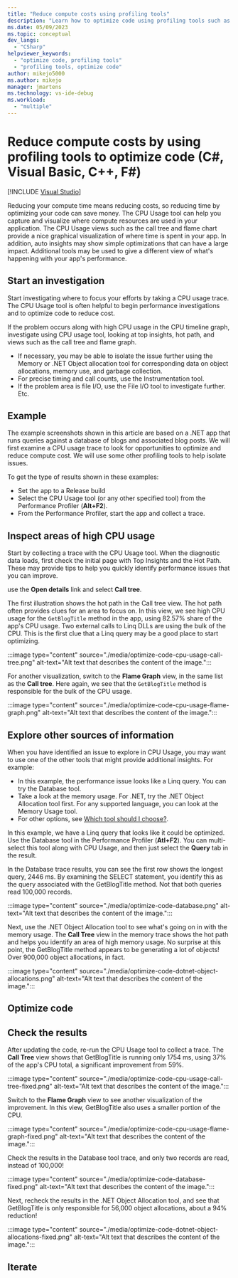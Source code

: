 ```yaml
---
title: "Reduce compute costs using profiling tools"
description: "Learn how to optimize code using profiling tools such as the CPU Usage tool, Database tool, and the .NET Object Allocation tool."
ms.date: 05/09/2023
ms.topic: conceptual
dev_langs:
  - "CSharp"
helpviewer_keywords:
  - "optimize code, profiling tools"
  - "profiling tools, optimize code"
author: mikejo5000
ms.author: mikejo
manager: jmartens
ms.technology: vs-ide-debug
ms.workload:
  - "multiple"
---
```

# Reduce compute costs by using profiling tools to optimize code (C#, Visual Basic, C++, F#)

 [!INCLUDE [Visual Studio](~/includes/applies-to-version/vs-windows-only.md)]

Reducing your compute time means reducing costs, so reducing time by optimizing your code can save money. The CPU Usage tool can help you capture and visualize where compute resources are used in your application. The CPU Usage views such as the call tree and flame chart provide a nice graphical visualization of where time is spent in your app. In addition, auto insights may show simple optimizations that can have a large impact. Additional tools may be used to give a different view of what's happening with your app's performance.

## Start an investigation

Start investigating where to focus your efforts by taking a CPU usage trace. The CPU Usage tool is often helpful to begin performance investigations and to optimize code to reduce cost.

If the problem occurs along with high CPU usage in the CPU timeline graph, investigate using CPU usage tool, looking at top insights, hot path, and views such as the call tree and flame graph.
- If necessary, you may be able to isolate the issue further using the Memory or .NET Object allocation tool for corresponding data on object allocations, memory use, and garbage collection.
- For precise timing and call counts, use the Instrumentation tool.
- If the problem area is file I/O, use the File I/O tool to investigate further. Etc.

## Example

The example screenshots shown in this article are based on a .NET app that runs queries against a database of blogs and associated blog posts. We will first examine a CPU usage trace to look for opportunities to optimize and reduce compute cost. We will use some other profiling tools to help isolate issues.

To get the type of results shown in these examples:

- Set the app to a Release build
- Select the CPU Usage tool (or any other specified tool) from the Performance Profiler (**Alt+F2**).
- From the Performance Profiler, start the app and collect a trace.

## Inspect areas of high CPU usage

Start by collecting a trace with the CPU Usage tool. When the diagnostic data loads, first check the initial page with Top Insights and the Hot Path. These may provide tips to help you quickly identify performance issues that you can improve.

use the **Open details** link and select **Call tree**.

The first illustration shows the hot path in the Call tree view. The hot path often provides clues for an area to focus on. In this view, we see high CPU usage for the `GetBlogTitle` method in the app, using 82.57% share of the app's CPU usage. Two external calls to Linq DLLs are using the bulk of the CPU. This is the first clue that a Linq query may be a good place to start optimizing.

:::image type="content" source="./media/optimize-code-cpu-usage-call-tree.png" alt-text="Alt text that describes the content of the image.":::

For another visualization, switch to the **Flame Graph** view, in the same list as the **Call tree**. Here again, we see that the `GetBlogTitle` method is responsible for the bulk of the CPU usage.

:::image type="content" source="./media/optimize-code-cpu-usage-flame-graph.png" alt-text="Alt text that describes the content of the image.":::

## Explore other sources of information

When you have identified an issue to explore in CPU Usage, you may want to use one of the other tools that might provide additional insights. For example:

- In this example, the performance issue looks like a Linq query. You can try the Database tool.
- Take a look at the memory usage. For .NET, try the .NET Object Allocation tool first. For any supported language, you can look at the Memory Usage tool.
- For other options, see [Which tool should I choose?](../profiling/choose-performance-tool.md).

In this example, we have a Linq query that looks like it could be optimized. Use the Database tool in the Performance Profiler (**Atl+F2**). You can multi-select this tool along with CPU Usage, and then just select the **Query** tab in the result.

In the Database trace results, you can see the first row shows the longest query, 2446 ms. By examining the SELECT statement, you identify this as the query associated with the GetBlogTitle method. Not that both queries read 100,000 records.

:::image type="content" source="./media/optimize-code-database.png" alt-text="Alt text that describes the content of the image.":::

Next, use the .NET Object Allocation tool to see what's going on in with the memory usage. The **Call Tree** view in the memory trace shows the hot path and helps you identify an area of high memory usage. No surprise at this point, the GetBlogTitle method appears to be generating a lot of objects! Over 900,000 object allocations, in fact.

:::image type="content" source="./media/optimize-code-dotnet-object-allocations.png" alt-text="Alt text that describes the content of the image.":::

## Optimize code

## Check the results

After updating the code, re-run the CPU Usage tool to collect a trace. The **Call Tree** view shows that GetBlogTitle is running only 1754 ms, using 37% of the app's CPU total, a significant improvement from 59%.

:::image type="content" source="./media/optimize-code-cpu-usage-call-tree-fixed.png" alt-text="Alt text that describes the content of the image.":::

Switch to the **Flame Graph** view to see another visualization of the improvement. In this view, GetBlogTitle also uses a smaller portion of the CPU.

:::image type="content" source="./media/optimize-code-cpu-usage-flame-graph-fixed.png" alt-text="Alt text that describes the content of the image.":::

Check the results in the Database tool trace, and only two records are read, instead of 100,000!

:::image type="content" source="./media/optimize-code-database-fixed.png" alt-text="Alt text that describes the content of the image.":::

Next, recheck the results in the .NET Object Allocation tool, and see that GetBlogTitle is only responsible for 56,000 object allocations, about a 94% reduction!

:::image type="content" source="./media/optimize-code-dotnet-object-allocations-fixed.png" alt-text="Alt text that describes the content of the image.":::

## Iterate